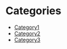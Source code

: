 # Categories

 * [Category1](./Category1.md)
 * [Category2](./Category2.md)
 * [Category3](./Category3.md)

